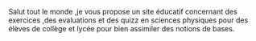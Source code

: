  Salut tout le monde ,je vous propose  un site éducatif concernant des exercices ,des evaluations et des quizz en sciences physiques pour des élèves de collège et lycée
 pour bien assimiler des notions de bases.



<!---
Ayrizou54/Ayrizou54 is a ✨ special ✨ repository because its `README.md` (this file) appears on your GitHub profile.
You can click the Preview link to take a look at your changes.
--->
